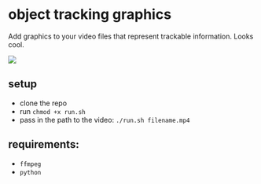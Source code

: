 # object tracking graphics

Add graphics to your video files that represent trackable information. Looks cool.

![](https://imgur.com/a/RNSkIkW)

## setup
- clone the repo
- run `chmod +x run.sh`
- pass in the path to the video: `./run.sh filename.mp4`

## requirements:
- `ffmpeg`
- `python`
